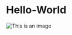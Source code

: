 # Hello-World
![This is an image](https://soyunperro.com/wp-content/uploads/2019/08/perro-pug-en-el-jardin.jpg)
